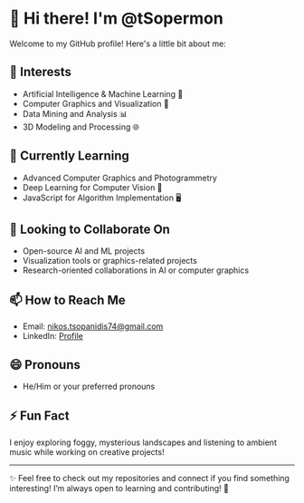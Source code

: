 # 👋 Hi there! I'm @tSopermon

Welcome to my GitHub profile! Here's a little bit about me:

## 👀 Interests
- Artificial Intelligence & Machine Learning 🤖
- Computer Graphics and Visualization 🎨
- Data Mining and Analysis 📊
- 3D Modeling and Processing 🌐

## 🌱 Currently Learning
- Advanced Computer Graphics and Photogrammetry
- Deep Learning for Computer Vision 📸
- JavaScript for Algorithm Implementation 🖥️

## 💞️ Looking to Collaborate On
- Open-source AI and ML projects
- Visualization tools or graphics-related projects
- Research-oriented collaborations in AI or computer graphics

## 📫 How to Reach Me
- Email: [nikos.tsopanidis74@gmail.com](mailto:nikos.tsopanidis74@gmail.com)
- LinkedIn: [Profile]([https://linkedin.com/in/your-profile](https://www.linkedin.com/in/nikolaos-tsopanidis/))

## 😄 Pronouns
- He/Him or your preferred pronouns

## ⚡ Fun Fact
I enjoy exploring foggy, mysterious landscapes and listening to ambient music while working on creative projects!

---

✨ Feel free to check out my repositories and connect if you find something interesting! I’m always open to learning and contributing! 🚀

